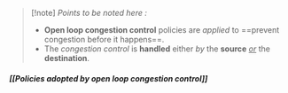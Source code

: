 >[!note] *Points to be noted here :*
>- **Open loop congestion control** policies are *applied* to ==prevent congestion before it happens==. 
>- The *congestion control* is **handled** either *by* the **source** <u>*or*</u> the **destination**.

#### *[[Policies adopted by open loop congestion control]]* 
